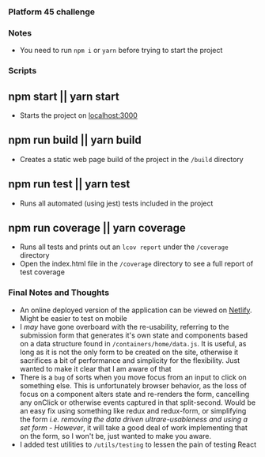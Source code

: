 ### Platform 45 challenge

### Notes

- You need to run `npm i` or `yarn` before trying to start the project

### Scripts

## npm start || yarn start

- Starts the project on [localhost:3000](http://localhost:3000/)

## npm run build || yarn build

- Creates a static web page build of the project in the `/build` directory

## npm run test || yarn test

- Runs all automated (using jest) tests included in the project

## npm run coverage || yarn coverage

- Runs all tests and prints out an `lcov report` under the `/coverage` directory
- Open the index.html file in the `/coverage` directory to see a full report of test coverage

### Final Notes and Thoughts

- An online deployed version of the application can be viewed on [Netlify](https://nervous-brown-2148e5.netlify.com/). Might be easier to test on mobile
- I _may_ have gone overboard with the re-usability, referring to the submission form that generates it's own state and components based on a data structure found in `/containers/home/data.js`. It is useful, as long as it is not the only form to be created on the site, otherwise it sacrifices a bit of performance and simplicity for the flexibility. Just wanted to make it clear that I am aware of that
- There is a `bug` of sorts when you move focus from an input to click on something else. This is unfortunately browser behavior, as the loss of focus on a component alters state and re-renders the form, cancelling any onClick or otherwise events captured in that split-second. Would be an easy fix using something like redux and redux-form, or simplifying the form _i.e. removing the data driven ultrare-usableness and using a set form_ - _However_, it will take a good deal of work implementing that on the form, so I won't be, just wanted to make you aware.
- I added test utilities to `/utils/testing` to lessen the pain of testing React
